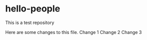 # hello-people
This is a test repository

Here are some changes to this file.
Change 1
Change 2
Change 3
